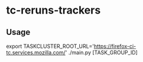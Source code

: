 # tc-reruns-trackers

## Usage

export TASKCLUSTER_ROOT_URL='https://firefox-ci-tc.services.mozilla.com/'
./main.py [TASK_GROUP_ID]
